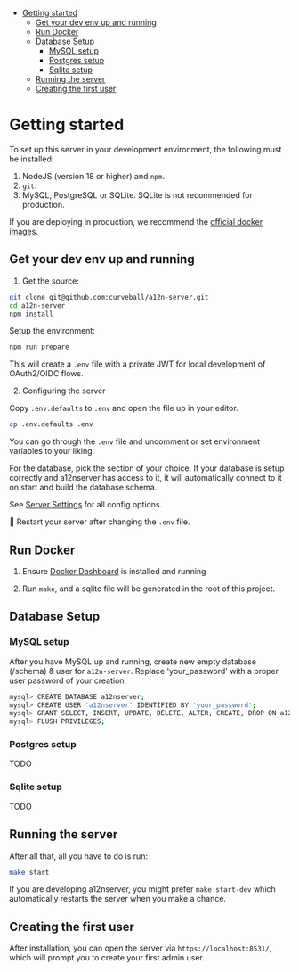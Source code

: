 - [Getting started](#getting-started)
  - [Get your dev env up and running](#get-your-dev-env-up-and-running)
  - [Run Docker](#run-docker)
  - [Database Setup](#database-setup)
    - [MySQL setup](#mysql-setup)
    - [Postgres setup](#postgres-setup)
    - [Sqlite setup](#sqlite-setup)
  - [Running the server](#running-the-server)
  - [Creating the first user](#creating-the-first-user)

Getting started
===============

To set up this server in your development environment, the following must be
installed:

1. NodeJS (version 18 or higher) and `npm`.
2. `git`.
3. MySQL, PostgreSQL or SQLite. SQLite is not recommended for production.


If you are deploying in production, we recommend the
[official docker images][1].

Get your dev env up and running
--------------------------------------------------

1. Get the source:

```sh
git clone git@github.com:curveball/a12n-server.git
cd a12n-server
npm install
```

Setup the environment:

```sh
npm run prepare
```

This will create a `.env` file with a private JWT for local development of OAuth2/OIDC flows.

2. Configuring the server

Copy `.env.defaults` to `.env` and open the file up in your editor.

```sh
cp .env.defaults .env
```

You can go through the `.env` file and uncomment or set environment variables to your liking.

For the database, pick the section of your choice. If your database is setup correctly and a12nserver has access to it, it will automatically connect to it on start and build the database schema.

See [Server Settings](./server-settings.md) for all config options.

🔋 Restart your server after changing the `.env` file.

## Run Docker

1. Ensure [Docker Dashboard](https://www.docker.com/products/docker-desktop/) is installed and running

2. Run `make`, and a sqlite file will be generated in the root of this project.

## Database Setup

### MySQL setup

After you have MySQL up and running, create new empty database (/schema) & user for `a12n-server`. Replace 'your_password' with a proper user password of your creation.

```sh
mysql> CREATE DATABASE a12nserver;
mysql> CREATE USER 'a12nserver' IDENTIFIED BY 'your_password';
mysql> GRANT SELECT, INSERT, UPDATE, DELETE, ALTER, CREATE, DROP ON a12nserver.* TO 'a12nserver';
mysql> FLUSH PRIVILEGES;
```

### Postgres setup

TODO


### Sqlite setup

TODO


Running the server
------------------

After all that, all you have to do is run:

```sh
make start
```

If you are developing a12nserver, you might prefer `make start-dev` which
automatically restarts the server when you make a chance.


Creating the first user
-----------------------

After installation, you can open the server via `https://localhost:8531/`,
which will prompt you to create your first admin user.


[1]: https://github.com/curveball/a12n-server/pkgs/container/a12n-server%2Fa12nserver
